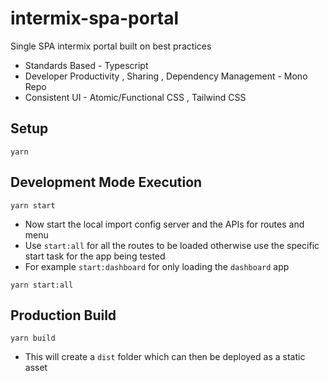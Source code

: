 # intermix-spa-portal

Single SPA intermix portal built on best practices

- Standards Based - Typescript
- Developer Productivity , Sharing , Dependency Management - Mono Repo
- Consistent UI - Atomic/Functional CSS , Tailwind CSS

## Setup

```
yarn
```

## Development Mode Execution

```
yarn start
```

- Now start the local import config server and the APIs for routes and menu
- Use `start:all` for all the routes to be loaded otherwise use the specific start task for the app being tested
- For example `start:dashboard` for only loading the `dashboard` app

```
yarn start:all
```

## Production Build

```
yarn build
```

- This will create a `dist` folder which can then be deployed as a static asset

